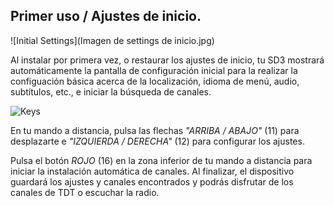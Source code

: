 ## Primer uso / Ajustes de inicio.

![Initial Settings](Imagen de settings de inicio.jpg)

Al instalar por primera vez, o restaurar los ajustes de inicio, tu SD3 mostrará automáticamente la pantalla de configuración inicial para la realizar la configuación básica acerca de la localización, idioma de menú, audio, subtítulos, etc., e iniciar la búsqueda de canales.

![Keys](http://static.energysistem.com/images/manuals/42510/5566d8ff57510.jpg)

En tu mando a distancia, pulsa las flechas *"ARRIBA / ABAJO"* (11) para desplazarte e *"IZQUIERDA / DERECHA"* (12) para configurar los ajustes.

Pulsa el botón *ROJO* (16) en la zona inferior de tu mando a distancia para iniciar la instalación automática de canales. Al finalizar, el dispositivo guardará los ajustes y canales encontrados y podrás disfrutar de los canales de TDT o escuchar la radio.







